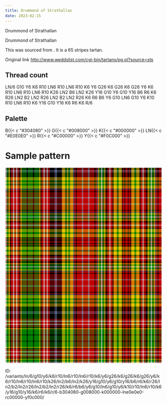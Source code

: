 ```yaml
---
title: Drummond of Strathallan
date: 2023-02-15
---
```

Drummond of Strathallan

Drummond of Strathallan

This was sourced from <no value>.  It is a 65 stripes tartan.

Original link http://www.weddslist.com/cgi-bin/tartans/pg.pl?source=sts

## Thread count
LN/6 G10 Y6 K6 R10 LN6 R10 LN6 R10 K6 Y6 G26 K6 G26 K6 G26 Y6 K6 R10 LN6 R10 LN6 R10 K26 LN2 B6 LN2 K26 Y16 G10 Y6 G10 Y16 B6 R6 K6 R26 LN2 B2 LN2 R26 LN2 B2 LN2 R26 K6 R6 B6 Y6 G10 LN6 G10 Y6 K10 R10 LN6 R10 K6 Y16 G10 Y16 K6 R6 K6 R/6

## Palette
B{{< c "#304080" >}} G{{< c "#008000" >}} K{{< c "#000000" >}} LN{{< c "#E0E0E0" >}} R{{< c "#C00000" >}} Y{{< c "#F0C000" >}}

# Sample pattern

![Tartan detail](tartan.png "LN/6 G10 Y6 K6 R10 LN6 R10 LN6 R10 K6 Y6 G26 K6 G26 K6 G26 Y6 K6 R10 LN6 R10 LN6 R10 K26 LN2 B6 LN2 K26 Y16 G10 Y6 G10 Y16 B6 R6 K6 R26 LN2 B2 LN2 R26 LN2 B2 LN2 R26 K6 R6 B6 Y6 G10 LN6 G10 Y6 K10 R10 LN6 R10 K6 Y16 G10 Y16 K6 R6 K6 R/6 tartan")

ID: /variants/ln/6/g10/y6/k6/r10/ln6/r10/ln6/r10/k6/y6/g26/k6/g26/k6/g26/y6/k6/r10/ln6/r10/ln6/r10/k26/ln2/b6/ln2/k26/y16/g10/y6/g10/y16/b6/r6/k6/r26/ln2/b2/ln2/r26/ln2/b2/ln2/r26/k6/r6/b6/y6/g10/ln6/g10/y6/k10/r10/ln6/r10/k6/y16/g10/y16/k6/r6/k6/r/6-b304080-g008000-k000000-lne0e0e0-rc00000-yf0c000/